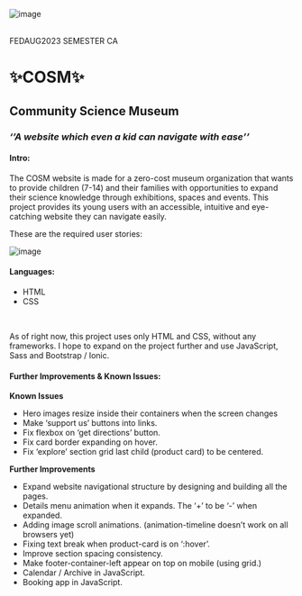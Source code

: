 ![image](https://github.com/aggicreative555/Community-Science-Museum/assets/142678571/5e33f26a-4154-496a-b37b-9e385b3ce26b) <br>
<br><p>FEDAUG2023 SEMESTER CA<p>

# **✨COSM✨**
## Community Science Museum

### *‘’A website which even a kid can navigate with ease’’*

#### Intro:
<p>The COSM website is made for a zero-cost museum organization that wants to provide children (7-14) and their families with opportunities to expand their science knowledge through exhibitions, spaces and events. 
This project provides its young users with an accessible, intuitive and eye-catching website they can navigate easily.<p/>
<p>These are the required user stories:</p>

![image](https://github.com/aggicreative555/Community-Science-Museum/assets/142678571/944ab6fe-7690-4cf5-aa86-b835d8d6f9b1)


#### Languages:
<ul>
  <li>HTML</li>
  <li>CSS</li>
</ul><br>
<p>As of right now, this project uses only HTML and CSS, without any frameworks. I hope to expand on the project further and use JavaScript, Sass and Bootstrap / Ionic.</p>


#### Further Improvements & Known Issues:
**<p>Known Issues</p>**
<ul>
  <li>Hero images resize inside their containers when the screen changes</li>
  <li>Make ‘support us’ buttons into links.</li>
  <li>Fix flexbox on ‘get directions’ button. </li>
  <li>Fix card border expanding on hover.</li>
  <li>Fix ‘explore’ section grid last child (product card) to be centered.</li>
</ul>

**<p>Further Improvements</p>**
<ul>
  <li>Expand website navigational structure by designing and building all the pages.</li>
  <li>Details menu animation when it expands. The ‘+’ to be ‘-’ when expanded.</li>
  <li>Adding image scroll animations. (animation-timeline doesn’t work on all browsers yet)</li>
  <li>Fixing text break when product-card is on ‘:hover’.</li>
  <li>Improve section spacing consistency.</li>
  <li>Make footer-container-left appear on top on mobile (using grid.)</li>
  <li>Calendar / Archive  in JavaScript.</li>
  <li>Booking app in JavaScript. </li>
</ul>


